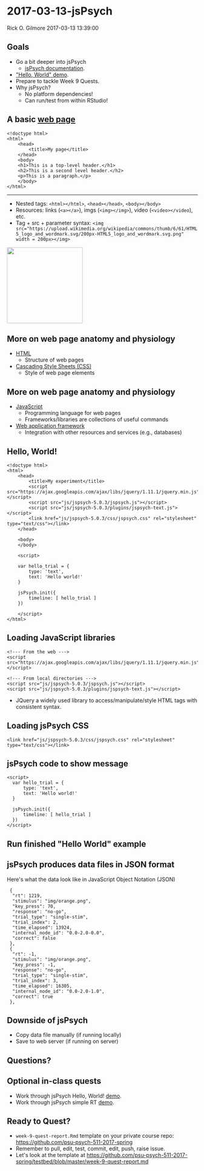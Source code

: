 2017-03-13-jsPsych
================
Rick O. Gilmore
2017-03-13 13:39:00

<!-- In-class activity for jsPsych -->
<!-- http://stackoverflow.com/q/38260799 -->
<style>
slides > slide { overflow: scroll; }
slides > slide:not(.nobackground):before {
  background: none;
  }
slides > slide:not(.nobackground):after {
  content: '';
  background: none;
  }
}
</style>
Goals
-----

-   Go a bit deeper into jsPsych
    -   [jsPsych documentation](http://docs.jspsych.org/).
-   ["Hello, World" demo](http://docs.jspsych.org/tutorials/hello-world/).
-   Prepare to tackle Week 9 Quests.
-   Why jsPsych?
    -   No platform dependencies!
    -   Can run/test from within RStudio!

A basic [web page](simple-page.html)
------------------------------------

    <!doctype html>
    <html>
        <head>
            <title>My page</title>
        </head>
        <body>
        <h1>This is a top-level header.</h1>
        <h2>This is a second level header.</h2>
        <p>This is a paragraph.</p>
        </body>
    </html>

------------------------------------------------------------------------

-   Nested tags: `<html></html>`, `<head></head>`, `<body></body>`
-   Resources: links (`<a></a>`), imgs (`<img></img>`), video (`<video></video`), etc.
-   Tag + src + parameter syntax: `<img src="https://upload.wikimedia.org/wikipedia/commons/thumb/6/61/HTML5_logo_and_wordmark.svg/200px-HTML5_logo_and_wordmark.svg.png" width = 200px></img>`

<img src="https://upload.wikimedia.org/wikipedia/commons/thumb/6/61/HTML5_logo_and_wordmark.svg/200px-HTML5_logo_and_wordmark.svg.png" width = 200px></img>

More on web page anatomy and physiology
---------------------------------------

-   [HTML](http://www.w3schools.com/html/default.asp)
    -   Structure of web pages
-   [Cascading Style Sheets (CSS)](http://www.w3schools.com/css/default.asp)
    -   Style of web page elements

More on web page anatomy and physiology
---------------------------------------

-   [JavaScript](http://www.w3schools.com/js/)
    -   Programming language for web pages
    -   Frameworks/libraries are collections of useful commands
-   [Web application framework](https://en.wikipedia.org/wiki/Web_framework)
    -   Integration with other resources and services (e.g., databases)

Hello, World!
-------------

    <!doctype html>
    <html>
        <head>
            <title>My experiment</title>
            <script src="https://ajax.googleapis.com/ajax/libs/jquery/1.11.1/jquery.min.js"></script>
            <script src="js/jspsych-5.0.3/jspsych.js"></script>
            <script src="js/jspsych-5.0.3/plugins/jspsych-text.js"></script>
            <link href="js/jspsych-5.0.3/css/jspsych.css" rel="stylesheet" type="text/css"></link>
        </head>
        
        <body>
        </body>
        
        <script>

        var hello_trial = {
            type: 'text',
            text: 'Hello world!'
        }

        jsPsych.init({
            timeline: [ hello_trial ]
        })

        </script>
    </html>

Loading JavaScript libraries
----------------------------

    <!--- From the web --->
    <script src="https://ajax.googleapis.com/ajax/libs/jquery/1.11.1/jquery.min.js"></script>

    <!--- From local directories --->
    <script src="js/jspsych-5.0.3/jspsych.js"></script>
    <script src="js/jspsych-5.0.3/plugins/jspsych-text.js"></script>

-   JQuery a widely used library to access/manipulate/style HTML tags with consistent syntax.

Loading jsPsych CSS
-------------------

    <link href="js/jspsych-5.0.3/css/jspsych.css" rel="stylesheet" type="text/css"></link>

jsPsych code to show message
----------------------------

    <script>
      var hello_trial = {
          type: 'text',
          text: 'Hello world!'
      }

      jsPsych.init({
          timeline: [ hello_trial ]
      })
    </script>

Run finished "Hello World" example
----------------------------------

jsPsych produces data files in JSON format
------------------------------------------

Here's what the data look like in JavaScript Object Notation (JSON)

     {
      "rt": 1219,
      "stimulus": "img/orange.png",
      "key_press": 70,
      "response": "no-go",
      "trial_type": "single-stim",
      "trial_index": 2,
      "time_elapsed": 13924,
      "internal_node_id": "0.0-2.0-0.0",
      "correct": false
     },
     {
      "rt": -1,
      "stimulus": "img/orange.png",
      "key_press": -1,
      "response": "no-go",
      "trial_type": "single-stim",
      "trial_index": 3,
      "time_elapsed": 16305,
      "internal_node_id": "0.0-2.0-1.0",
      "correct": true
     },

Downside of jsPsych
-------------------

-   Copy data file manually (if running locally)
-   Save to web server (if running on server)

Questions?
----------

Optional in-class quests
------------------------

-   Work through jsPsych Hello, World! [demo](http://docs.jspsych.org/tutorials/hello-world/).
-   Work through jsPsych simple RT [demo](http://docs.jspsych.org/tutorials/rt-task/).

Ready to Quest?
---------------

-   `week-9-quest-report.Rmd` template on your private course repo: <https://github.com/psu-psych-511-2017-spring>
-   Remember to pull, edit, test, commit, edit, push, raise issue.
-   Let's look at the template at <https://github.com/psu-psych-511-2017-spring/testbed/blob/master/week-9-quest-report.md>
